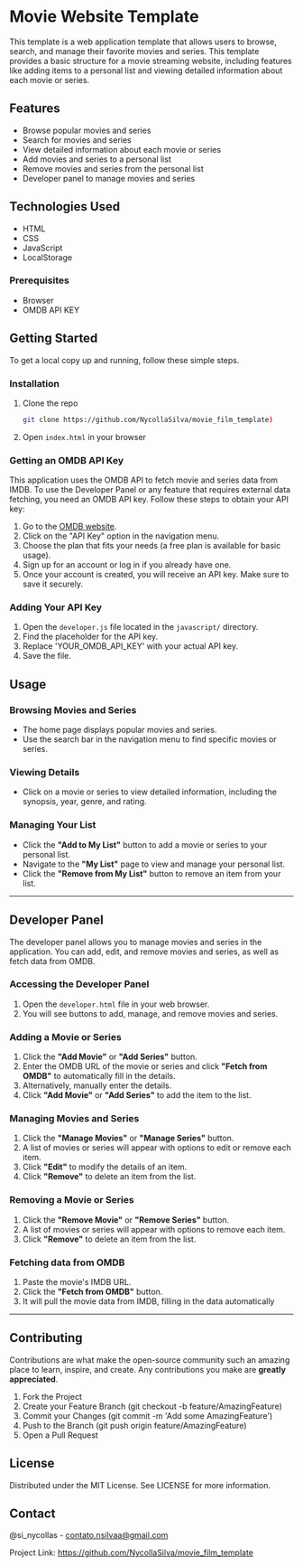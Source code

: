 # Movie Website Template

This template is a web application template that allows users to browse, search, and manage their favorite movies and series. This template provides a basic structure for a movie streaming website, including features like adding items to a personal list and viewing detailed information about each movie or series.

## Features

- Browse popular movies and series
- Search for movies and series
- View detailed information about each movie or series
- Add movies and series to a personal list
- Remove movies and series from the personal list
- Developer panel to manage movies and series

## Technologies Used

- HTML
- CSS
- JavaScript
- LocalStorage

### Prerequisites

- Browser
- OMDB API KEY

## Getting Started

To get a local copy up and running, follow these simple steps.

### Installation

1. Clone the repo
   ```sh
   git clone https://github.com/NycollaSilva/movie_film_template)

2. Open `index.html` in your browser

### Getting an OMDB API Key
This application uses the OMDB API to fetch movie and series data from IMDB. To use the Developer Panel or any feature that requires external data fetching, you need an OMDB API key. Follow these steps to obtain your API key:

1. Go to the [OMDB website](https://www.omdbapi.com/).
2. Click on the "API Key" option in the navigation menu.
3. Choose the plan that fits your needs (a free plan is available for basic usage).
4. Sign up for an account or log in if you already have one.
5. Once your account is created, you will receive an API key. Make sure to save it securely.

### Adding Your API Key

1. Open the `developer.js` file located in the `javascript/` directory.
2. Find the placeholder for the API key.
3. Replace 'YOUR_OMDB_API_KEY' with your actual API key.
4. Save the file.

## Usage

### Browsing Movies and Series
- The home page displays popular movies and series.
- Use the search bar in the navigation menu to find specific movies or series.

### Viewing Details
- Click on a movie or series to view detailed information, including the synopsis, year, genre, and rating.

### Managing Your List
- Click the **"Add to My List"** button to add a movie or series to your personal list.
- Navigate to the **"My List"** page to view and manage your personal list.
- Click the **"Remove from My List"** button to remove an item from your list.

---

## Developer Panel

The developer panel allows you to manage movies and series in the application. You can add, edit, and remove movies and series, as well as fetch data from OMDB.

### Accessing the Developer Panel
1. Open the `developer.html` file in your web browser.
2. You will see buttons to add, manage, and remove movies and series.

### Adding a Movie or Series
1. Click the **"Add Movie"** or **"Add Series"** button.
2. Enter the OMDB URL of the movie or series and click **"Fetch from OMDB"** to automatically fill in the details.
3. Alternatively, manually enter the details.
4. Click **"Add Movie"** or **"Add Series"** to add the item to the list.

### Managing Movies and Series
1. Click the **"Manage Movies"** or **"Manage Series"** button.
2. A list of movies or series will appear with options to edit or remove each item.
3. Click **"Edit"** to modify the details of an item.
4. Click **"Remove"** to delete an item from the list.

### Removing a Movie or Series
1. Click the **"Remove Movie"** or **"Remove Series"** button.
2. A list of movies or series will appear with options to remove each item.
3. Click **"Remove"** to delete an item from the list.

### Fetching data from OMDB

1. Paste the movie's IMDB URL.
2. Click the **"Fetch from OMDB"** button.
3. It will pull the movie data from IMDB, filling in the data automatically
   
---

## Contributing

Contributions are what make the open-source community such an amazing place to learn, inspire, and create. Any contributions you make are **greatly appreciated**.

1. Fork the Project
2. Create your Feature Branch (git checkout -b feature/AmazingFeature)
3. Commit your Changes (git commit -m 'Add some AmazingFeature')
4. Push to the Branch (git push origin feature/AmazingFeature)
5. Open a Pull Request

## License

Distributed under the MIT License. See LICENSE for more information.

## Contact

@si_nycollas - contato.nsilvaa@gmail.com 

Project Link: https://github.com/NycollaSilva/movie_film_template
